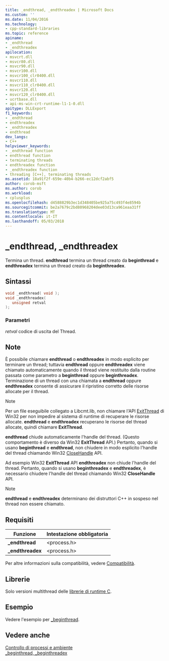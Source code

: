 ```yaml
---
title: _endthread, _endthreadex | Microsoft Docs
ms.custom: ''
ms.date: 11/04/2016
ms.technology:
- cpp-standard-libraries
ms.topic: reference
apiname:
- _endthread
- _endthreadex
apilocation:
- msvcrt.dll
- msvcr80.dll
- msvcr90.dll
- msvcr100.dll
- msvcr100_clr0400.dll
- msvcr110.dll
- msvcr110_clr0400.dll
- msvcr120.dll
- msvcr120_clr0400.dll
- ucrtbase.dll
- api-ms-win-crt-runtime-l1-1-0.dll
apitype: DLLExport
f1_keywords:
- _endthread
- endthreadex
- _endthreadex
- endthread
dev_langs:
- C++
helpviewer_keywords:
- _endthread function
- endthread function
- terminating threads
- endthreadex function
- _endthreadex function
- threading [C++], terminating threads
ms.assetid: 18a91f2f-659e-40b4-b266-ec12dcf2abf5
author: corob-msft
ms.author: corob
ms.workload:
- cplusplus
ms.openlocfilehash: d4588829b3ec1d348405be925a75c493f4e8594b
ms.sourcegitcommit: be2a7679c2bd80968204dee03d13ca961eaa31ff
ms.translationtype: MT
ms.contentlocale: it-IT
ms.lasthandoff: 05/03/2018
---
```

# <a name="endthread-endthreadex"></a>_endthread, _endthreadex

Termina un thread. **endthread** termina un thread creato da **beginthread** e **endthreadex** termina un thread creato da **beginthreadex**.

## <a name="syntax"></a>Sintassi

```C
void _endthread( void );
void _endthreadex(
   unsigned retval
);
```

### <a name="parameters"></a>Parametri

*retval* codice di uscita del Thread.

## <a name="remarks"></a>Note

È possibile chiamare **endthread** o **endthreadex** in modo esplicito per terminare un thread; tuttavia **endthread** oppure **endthreadex** viene chiamato automaticamente quando il thread viene restituito dalla routine passata come parametro a **beginthread** oppure **beginthreadex**. Terminazione di un thread con una chiamata a **endthread** oppure **endthreadex** consente di assicurare il ripristino corretto delle risorse allocate per il thread.

> [!NOTE]
> Per un file eseguibile collegato a Libcmt.lib, non chiamare l'API [ExitThread](http://msdn.microsoft.com/library/windows/desktop/ms682659.aspx) di Win32 per non impedire al sistema di runtime di recuperare le risorse allocate. **endthread** e **endthreadex** recuperano le risorse del thread allocate, quindi chiamare **ExitThread**.

**endthread** chiude automaticamente l'handle del thread. (Questo comportamento è diverso da Win32 **ExitThread** API.) Pertanto, quando si usano **beginthread** e **endthread**, non chiudere in modo esplicito l'handle del thread chiamando Win32 [CloseHandle](http://msdn.microsoft.com/library/windows/desktop/ms724211.aspx) API.

Ad esempio Win32 **ExitThread** API **endthreadex** non chiude l'handle del thread. Pertanto, quando si usano **beginthreadex** e **endthreadex**, è necessario chiudere l'handle del thread chiamando Win32 **CloseHandle** API.

> [!NOTE]
> **endthread** e **endthreadex** determinano dei distruttori C++ in sospeso nel thread non essere chiamato.

## <a name="requirements"></a>Requisiti

|Funzione|Intestazione obbligatoria|
|--------------|---------------------|
|**_endthread**|\<process.h>|
|**_endthreadex**|\<process.h>|

Per altre informazioni sulla compatibilità, vedere [Compatibilità](../../c-runtime-library/compatibility.md).

## <a name="libraries"></a>Librerie

Solo versioni multithread delle [librerie di runtime C](../../c-runtime-library/crt-library-features.md).

## <a name="example"></a>Esempio

Vedere l'esempio per [_beginthread](beginthread-beginthreadex.md).

## <a name="see-also"></a>Vedere anche

[Controllo di processi e ambiente](../../c-runtime-library/process-and-environment-control.md)<br/>
[_beginthread, _beginthreadex](beginthread-beginthreadex.md)<br/>
